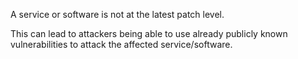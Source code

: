 A service or software is not at the latest patch level.

This can lead to attackers being able to use already publicly known vulnerabilities to attack the affected service/software.
